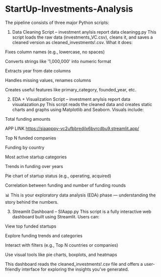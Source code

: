 # StartUp-Investments-Analysis
The pipeline consists of three major Python scripts:

1. Data Cleaning Script – investment anylsis report data cleaningg.py
This script loads the raw data (investments_VC.csv), cleans it, and saves a cleaned version as cleaned_investments!.csv.
What it does:

Fixes column names (e.g., lowercase, no spaces)

Converts strings like '1,000,000' into numeric format

Extracts year from date columns

Handles missing values, renames columns

Creates useful features like primary_category, founded_year, etc.

2. EDA + Visualization Script – investment anylsis report data visualazation.py
This script reads the cleaned data and creates static charts and graphs using Matplotlib and Seaborn.
Visuals include:

Total funding amounts


APP LINK 
https://siaapppy-vc2ufbbredilx6bvrcdbu9.streamlit.app/

Top N funded companies

Funding by country

Most active startup categories

Trends in funding over years

Pie chart of startup status (e.g., operating, acquired)

Correlation between funding and number of funding rounds

📊 This is your exploratory data analysis (EDA) phase — understanding the story behind the numbers.


3. Streamlit Dashboard – SIAapp.py
This script is a fully interactive web dashboard built using Streamlit.
Users can:

View top funded startups

Explore funding trends and categories

Interact with filters (e.g., Top N countries or companies)

Use visual tools like pie charts, boxplots, and heatmaps

This dashboard reads the cleaned_investments!.csv file and offers a user-friendly interface for exploring the insights you’ve generated.
